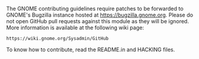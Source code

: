 The GNOME contributing guidelines require patches to be forwarded to GNOME's
Bugzilla instance hosted at https://bugzilla.gnome.org. Please do not open
GitHub pull requests against this module as they will be ignored. More
information is available at the following wiki page:

    https://wiki.gnome.org/Sysadmin/GitHub

To know how to contribute, read the README.in and HACKING files.
